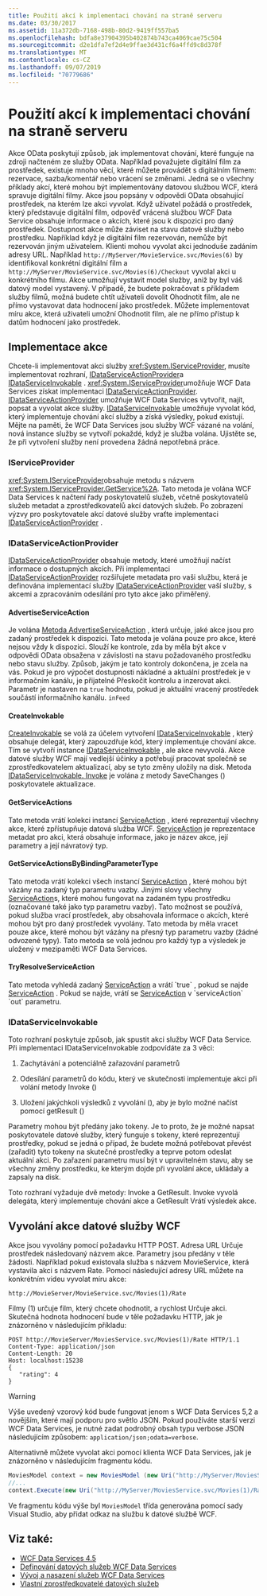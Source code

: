 ```yaml
---
title: Použití akcí k implementaci chování na straně serveru
ms.date: 03/30/2017
ms.assetid: 11a372db-7168-498b-80d2-9419ff557ba5
ms.openlocfilehash: bdfa8e37904395b402874b743ca4069cae75c504
ms.sourcegitcommit: d2e1dfa7ef2d4e9ffae3d431cf6a4ffd9c8d378f
ms.translationtype: MT
ms.contentlocale: cs-CZ
ms.lasthandoff: 09/07/2019
ms.locfileid: "70779686"
---
```

# <a name="using-actions-to-implement-server-side-behavior"></a>Použití akcí k implementaci chování na straně serveru

Akce OData poskytují způsob, jak implementovat chování, které funguje na zdroji načteném ze služby OData. Například považujete digitální film za prostředek, existuje mnoho věcí, které můžete provádět s digitálním filmem: rezervace, sazba/komentář nebo vrácení se změnami. Jedná se o všechny příklady akcí, které mohou být implementovány datovou službou WCF, která spravuje digitální filmy. Akce jsou popsány v odpovědi OData obsahující prostředek, na kterém lze akci vyvolat. Když uživatel požádá o prostředek, který představuje digitální film, odpověď vrácená službou WCF Data Service obsahuje informace o akcích, které jsou k dispozici pro daný prostředek. Dostupnost akce může záviset na stavu datové služby nebo prostředku. Například když je digitální film rezervován, nemůže být rezervován jiným uživatelem. Klienti mohou vyvolat akci jednoduše zadáním adresy URL. Například `http://MyServer/MovieService.svc/Movies(6)` by identifikoval konkrétní digitální film a `http://MyServer/MovieService.svc/Movies(6)/Checkout` vyvolal akci u konkrétního filmu. Akce umožňují vystavit model služby, aniž by byl váš datový model vystavený. V případě, že budete pokračovat s příkladem služby filmů, možná budete chtít uživateli dovolit Ohodnotit film, ale ne přímo vystavovat data hodnocení jako prostředek. Můžete implementovat míru akce, která uživateli umožní Ohodnotit film, ale ne přímo přístup k datům hodnocení jako prostředek.
  
## <a name="implementing-an-action"></a>Implementace akce  
 Chcete-li implementovat akci služby <xref:System.IServiceProvider>, musíte implementovat rozhraní, [IDataServiceActionProvider](https://docs.microsoft.com/previous-versions/dotnet/wcf-data-services/hh859915(v=vs.103))a [IDataServiceInvokable](https://docs.microsoft.com/previous-versions/dotnet/wcf-data-services/hh859893(v=vs.103)) . <xref:System.IServiceProvider>umožňuje WCF Data Services získat implementaci [IDataServiceActionProvider](https://docs.microsoft.com/previous-versions/dotnet/wcf-data-services/hh859915(v=vs.103)). [IDataServiceActionProvider](https://docs.microsoft.com/previous-versions/dotnet/wcf-data-services/hh859915(v=vs.103)) umožňuje WCF Data Services vytvořit, najít, popsat a vyvolat akce služby. [IDataServiceInvokable](https://docs.microsoft.com/previous-versions/dotnet/wcf-data-services/hh859893(v=vs.103)) umožňuje vyvolat kód, který implementuje chování akcí služby a získá výsledky, pokud existují. Mějte na paměti, že WCF Data Services jsou služby WCF vázané na volání, nová instance služby se vytvoří pokaždé, když je služba volána.  Ujistěte se, že při vytvoření služby není provedena žádná nepotřebná práce.  
  
### <a name="iserviceprovider"></a>IServiceProvider  
 <xref:System.IServiceProvider>obsahuje metodu s názvem <xref:System.IServiceProvider.GetService%2A>. Tato metoda je volána WCF Data Services k načtení řady poskytovatelů služeb, včetně poskytovatelů služeb metadat a zprostředkovatelů akcí datových služeb. Po zobrazení výzvy pro poskytovatele akcí datové služby vraťte implementaci [IDataServiceActionProvider](https://docs.microsoft.com/previous-versions/dotnet/wcf-data-services/hh859915(v=vs.103)) .  
  
### <a name="idataserviceactionprovider"></a>IDataServiceActionProvider  
 [IDataServiceActionProvider](https://docs.microsoft.com/previous-versions/dotnet/wcf-data-services/hh859915(v=vs.103)) obsahuje metody, které umožňují načíst informace o dostupných akcích. Při implementaci [IDataServiceActionProvider](https://docs.microsoft.com/previous-versions/dotnet/wcf-data-services/hh859915(v=vs.103)) rozšiřujete metadata pro vaši službu, která je definována implementací služby [IDataServiceActionProvider](https://docs.microsoft.com/previous-versions/dotnet/wcf-data-services/hh859915(v=vs.103)) vaší služby, s akcemi a zpracováním odesílání pro tyto akce jako přiměřený.  
  
#### <a name="advertiseserviceaction"></a>AdvertiseServiceAction  
 Je volána [Metoda AdvertiseServiceAction](https://docs.microsoft.com/previous-versions/dotnet/wcf-data-services/hh859971(v=vs.103)) , která určuje, jaké akce jsou pro zadaný prostředek k dispozici. Tato metoda je volána pouze pro akce, které nejsou vždy k dispozici. Slouží ke kontrole, zda by měla být akce v odpovědi OData obsažena v závislosti na stavu požadovaného prostředku nebo stavu služby. Způsob, jakým je tato kontroly dokončena, je zcela na vás. Pokud je pro výpočet dostupnosti nákladné a aktuální prostředek je v informačním kanálu, je přijatelné Přeskočit kontrolu a inzerovat akci. Parametr je nastaven na `true` hodnotu, pokud je aktuální vracený prostředek součástí informačního kanálu. `inFeed`  
  
#### <a name="createinvokable"></a>CreateInvokable  
 [CreateInvokable](https://docs.microsoft.com/previous-versions/dotnet/wcf-data-services/hh859940(v=vs.103)) se volá za účelem vytvoření [IDataServiceInvokable](https://docs.microsoft.com/previous-versions/dotnet/wcf-data-services/hh859893(v=vs.103)) , který obsahuje delegát, který zapouzdřuje kód, který implementuje chování akce. Tím se vytvoří instance [IDataServiceInvokable](https://docs.microsoft.com/previous-versions/dotnet/wcf-data-services/hh859893(v=vs.103)) , ale akce nevyvolá. Akce datové služby WCF mají vedlejší účinky a potřebují pracovat společně se zprostředkovatelem aktualizací, aby se tyto změny uložily na disk. Metoda [IDataServiceInvokable. Invoke](https://docs.microsoft.com/previous-versions/dotnet/wcf-data-services/hh859924(v=vs.103)) je volána z metody SaveChanges () poskytovatele aktualizace.  
  
#### <a name="getserviceactions"></a>GetServiceActions  
 Tato metoda vrátí kolekci instancí [ServiceAction](https://docs.microsoft.com/previous-versions/dotnet/wcf-data-services/hh544089(v=vs.103)) , které reprezentují všechny akce, které zpřístupňuje datová služba WCF. [ServiceAction](https://docs.microsoft.com/previous-versions/dotnet/wcf-data-services/hh544089(v=vs.103)) je reprezentace metadat pro akci, která obsahuje informace, jako je název akce, její parametry a její návratový typ.  
  
#### <a name="getserviceactionsbybindingparametertype"></a>GetServiceActionsByBindingParameterType  
 Tato metoda vrátí kolekci všech instancí [ServiceAction](https://docs.microsoft.com/previous-versions/dotnet/wcf-data-services/hh544089(v=vs.103)) , které mohou být vázány na zadaný typ parametru vazby. Jinými slovy všechny [ServiceAction](https://docs.microsoft.com/previous-versions/dotnet/wcf-data-services/hh544089(v=vs.103))s, které mohou fungovat na zadaném typu prostředku (označované také jako typ parametru vazby). Tato možnost se používá, pokud služba vrací prostředek, aby obsahovala informace o akcích, které mohou být pro daný prostředek vyvolány. Tato metoda by měla vracet pouze akce, které mohou být vázány na přesný typ parametru vazby (žádné odvozené typy). Tato metoda se volá jednou pro každý typ a výsledek je uložený v mezipaměti WCF Data Services.  
  
#### <a name="tryresolveserviceaction"></a>TryResolveServiceAction  
 Tato metoda vyhledá zadaný [ServiceAction](https://docs.microsoft.com/previous-versions/dotnet/wcf-data-services/hh544089(v=vs.103)) a vrátí `true` , pokud se najde [ServiceAction](https://docs.microsoft.com/previous-versions/dotnet/wcf-data-services/hh544089(v=vs.103)) . Pokud se najde, vrátí se [ServiceAction](https://docs.microsoft.com/previous-versions/dotnet/wcf-data-services/hh544089(v=vs.103)) v `serviceAction` `out` parametru.  
  
### <a name="idataserviceinvokable"></a>IDataServiceInvokable  
 Toto rozhraní poskytuje způsob, jak spustit akci služby WCF Data Service. Při implementaci IDataServiceInvokable zodpovídáte za 3 věci:  
  
1. Zachytávání a potenciálně zařazování parametrů  
  
2. Odesílání parametrů do kódu, který ve skutečnosti implementuje akci při volání metody Invoke ()  
  
3. Uložení jakýchkoli výsledků z vyvolání (), aby je bylo možné načíst pomocí getResult ()  
  
 Parametry mohou být předány jako tokeny. Je to proto, že je možné napsat poskytovatele datové služby, který funguje s tokeny, které reprezentují prostředky, pokud se jedná o případ, že budete možná potřebovat převést (zařadit) tyto tokeny na skutečné prostředky a teprve potom odeslat aktuální akci. Po zařazení parametru musí být v upravitelném stavu, aby se všechny změny prostředku, ke kterým dojde při vyvolání akce, ukládaly a zapsaly na disk.  
  
 Toto rozhraní vyžaduje dvě metody: Invoke a GetResult. Invoke vyvolá delegáta, který implementuje chování akce a GetResult Vrátí výsledek akce.  
  
## <a name="invoking-a-wcf-data-service-action"></a>Vyvolání akce datové služby WCF  
 Akce jsou vyvolány pomocí požadavku HTTP POST. Adresa URL Určuje prostředek následovaný názvem akce. Parametry jsou předány v těle žádosti. Například pokud existovala služba s názvem MovieService, která vystavila akci s názvem Rate. Pomocí následující adresy URL můžete na konkrétním videu vyvolat míru akce:  
  
 `http://MovieServer/MovieService.svc/Movies(1)/Rate`
  
 Filmy (1) určuje film, který chcete ohodnotit, a rychlost Určuje akci. Skutečná hodnota hodnocení bude v těle požadavku HTTP, jak je znázorněno v následujícím příkladu:  
  
```  
POST http://MovieServer/MoviesService.svc/Movies(1)/Rate HTTP/1.1   
Content-Type: application/json   
Content-Length: 20   
Host: localhost:15238  
{   
   "rating": 4   
}  
```  
  
> [!WARNING]
> Výše uvedený vzorový kód bude fungovat jenom s WCF Data Services 5,2 a novějším, které mají podporu pro světlo JSON. Pokud používáte starší verzi WCF Data Services, je nutné zadat podrobný obsah typu verbose JSON následujícím způsobem: `application/json;odata=verbose`.  
  
 Alternativně můžete vyvolat akci pomocí klienta WCF Data Services, jak je znázorněno v následujícím fragmentu kódu.  
  
```csharp
MoviesModel context = new MoviesModel (new Uri("http://MyServer/MoviesService.svc/"));  
//...  
context.Execute(new Uri("http://MyServer/MoviesService.svc/Movies(1)/Rate"), "POST", new BodyOperationParameter("rating",4) );
```
  
 Ve fragmentu kódu výše byl `MoviesModel` třída generována pomocí sady Visual Studio, aby přidat odkaz na službu k datové službě WCF.  
  
## <a name="see-also"></a>Viz také:

- [WCF Data Services 4.5](index.md)
- [Definování datových služeb WCF Data Services](defining-wcf-data-services.md)
- [Vývoj a nasazení služeb WCF Data Services](developing-and-deploying-wcf-data-services.md)
- [Vlastní zprostředkovatelé datových služeb](custom-data-service-providers-wcf-data-services.md)
